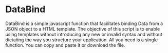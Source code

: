 DataBind
========

DataBind is a simple javascript function that facilitates binding Data from a JSON object to a HTML template. The objective of this script is to enable using templates without introducing any new or invalid syntax and without dictating the way you structure your application. All you need is a single function. You can copy and paste it or download the file.
